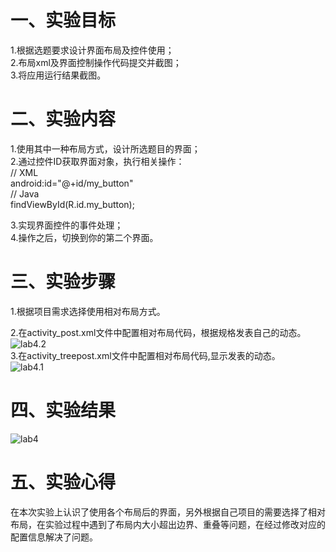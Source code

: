 # 一、实验目标

 1.根据选题要求设计界面布局及控件使用；  
2.布局xml及界面控制操作代码提交并截图；  
3.将应用运行结果截图。 
 
# 二、实验内容
1.使用其中一种布局方式，设计所选题目的界面；  
2.通过控件ID获取界面对象，执行相关操作：  
// XML  
android:id="@+id/my_button"  
// Java  
findViewById(R.id.my_button);  

3.实现界面控件的事件处理；  
4.操作之后，切换到你的第二个界面。

# 三、实验步骤
1.根据项目需求选择使用相对布局方式。 

2.在activity_post.xml文件中配置相对布局代码，根据规格发表自己的动态。  
![lab4.2](https://github.com/Dlmdp/android-labs-2020/blob/master/students/net1814080903116/src/main/4.2.PNG)  
3.在activity_treepost.xml文件中配置相对布局代码,显示发表的动态。  
![lab4.1](https://github.com/Dlmdp/android-labs-2020/blob/master/students/net1814080903116/src/main/4.1.PNG)  


# 四、实验结果
![lab4](https://github.com/Dlmdp/android-labs-2020/blob/master/students/net1814080903116/src/main/lab4.PNG)
# 五、实验心得
在本次实验上认识了使用各个布局后的界面，另外根据自己项目的需要选择了相对布局，在实验过程中遇到了布局内大小超出边界、重叠等问题，在经过修改对应的配置信息解决了问题。
